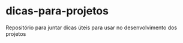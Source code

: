 # dicas-para-projetos
Repositório para juntar dicas úteis para usar no desenvolvimento dos projetos
